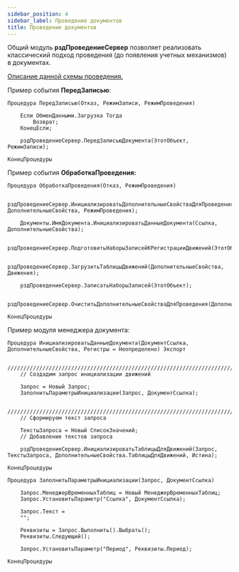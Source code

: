 ```yaml
---
sidebar_position: 4
sidebar_label: Проведение документов
title: Проведение документов
---
```


Общий модуль **рздПроведениеСервер** позволяет реализовать классический подход проведения (до появления учетных механизмов) в документах.

[Описание данной схемы проведения.](https://xn----1-bedvffifm4g.xn--p1ai/articles/2017-09-07-documents-posting-scheme/)

Пример события **ПередЗаписью**:

```
Процедура ПередЗаписью(Отказ, РежимЗаписи, РежимПроведения)
	
	Если ОбменДанными.Загрузка Тогда
		Возврат;
	КонецЕсли;
	
	рздПроведениеСервер.ПередЗаписьюДокумента(ЭтотОбъект, РежимЗаписи);
	
КонецПроцедуры
```

Пример события **ОбработкаПроведения:**

```
Процедура ОбработкаПроведения(Отказ, РежимПроведения)
	
	рздПроведениеСервер.ИнициализироватьДополнительныеСвойстваДляПроведения(Ссылка, ДополнительныеСвойства, РежимПроведения);
	
	Документы.ИмяДокумента.ИнициализироватьДанныеДокумента(Ссылка, ДополнительныеСвойства);
	
	рздПроведениеСервер.ПодготовитьНаборыЗаписейКРегистрацииДвижений(ЭтотОбъект);
	
	рздПроведениеСервер.ЗагрузитьТаблицыДвижений(ДополнительныеСвойства, Движения);
	
	рздПроведениеСервер.ЗаписатьНаборыЗаписей(ЭтотОбъект);
	
	рздПроведениеСервер.ОчиститьДополнительныеСвойстваДляПроведения(ДополнительныеСвойства);
	
КонецПроцедуры
```

Пример модуля менеджера документа:

```
Процедура ИнициализироватьДанныеДокумента(ДокументСсылка, ДополнительныеСвойства, Регистры = Неопределено) Экспорт
	
	////////////////////////////////////////////////////////////////////////////
	// Создадим запрос инициализации движений
	
	Запрос = Новый Запрос;
	ЗаполнитьПараметрыИнициализации(Запрос, ДокументСсылка);
	
	////////////////////////////////////////////////////////////////////////////
	// Сформируем текст запроса
	
	ТекстыЗапроса = Новый СписокЗначений;
	// Добавление текстов запроса
	
	рздПроведениеСервер.ИнициализироватьТаблицыДляДвижений(Запрос, ТекстыЗапроса, ДополнительныеСвойства.ТаблицыДляДвижений, Истина);
	
КонецПроцедуры

Процедура ЗаполнитьПараметрыИнициализации(Запрос, ДокументСсылка)
	
	Запрос.МенеджерВременныхТаблиц = Новый МенеджерВременныхТаблиц;
	Запрос.УстановитьПараметр("Ссылка", ДокументСсылка);
	
	Запрос.Текст = 
	"";
	
	Реквизиты = Запрос.Выполнить().Выбрать();
	Реквизиты.Следующий();
	
	Запрос.УстановитьПараметр("Период", Реквизиты.Период);
	
КонецПроцедуры
```